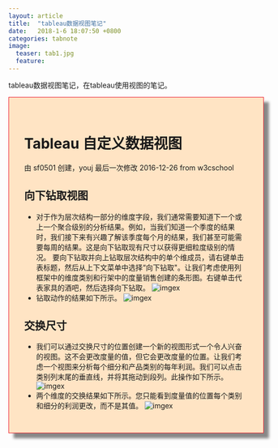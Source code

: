 ```yaml
---
layout: article
title:  "tableau数据视图笔记"
date:   2018-1-6 18:07:50 +0800
categories: tabnote 
image:
  teaser: tab1.jpg
  feature: 
---
```

tableau数据视图笔记，在tableau使用视图的笔记。
<div class="row img-rounded" style="background-color:#ffe4c4;padding:30px; box-shadow: 10px 10px 5px #888888; border: 1px solid #EA1D2D;">
<div class="col-md-12">
<div class="col-md-12"  markdown="1" >

# Tableau 自定义数据视图

由 sf0501 创建，youj 最后一次修改 2016-12-26
from w3cschool
## 向下钻取视图
- 对于作为层次结构一部分的维度字段，我们通常需要知道下一个或上一个聚合级别的分析结果。例如，当我们知道一个季度的结果时，我们接下来有兴趣了解该季度每个月的结果，我们甚至可能需要每周的结果。这是向下钻取现有尺寸以获得更细粒度级别的情况。
要向下钻取并向上钻取层次结构中的单个维成员，请右键单击表标题，然后从上下文菜单中选择“向下钻取"。让我们考虑使用列框架中的维度类别和行架中的度量销售创建的条形图。右键单击代表家具的酒吧，然后选择向下钻取。
![imgex](https://lamkk.github.io/images/tab1.jpg)
- 钻取动作的结果如下所示。
![imgex](https://lamkk.github.io/images/tab2.jpg)
## 交换尺寸
- 我们可以通过交换尺寸的位置创建一个新的视图形式一个令人兴奋的视图。这不会更改度量的值，但它会更改度量的位置。让我们考虑一个视图来分析每个细分和产品类别的每年利润。我们可以点击类别列末尾的垂直线，并将其拖动到段列。此操作如下所示。
![imgex](https://lamkk.github.io/images/tab3.jpg)
- 两个维度的交换结果如下所示。您只能看到度量值的位置每个类别和细分的利润更改，而不是其值。
![imgex](https://lamkk.github.io/images/tab4.jpg)

 </div>
 </div>
 </div>

